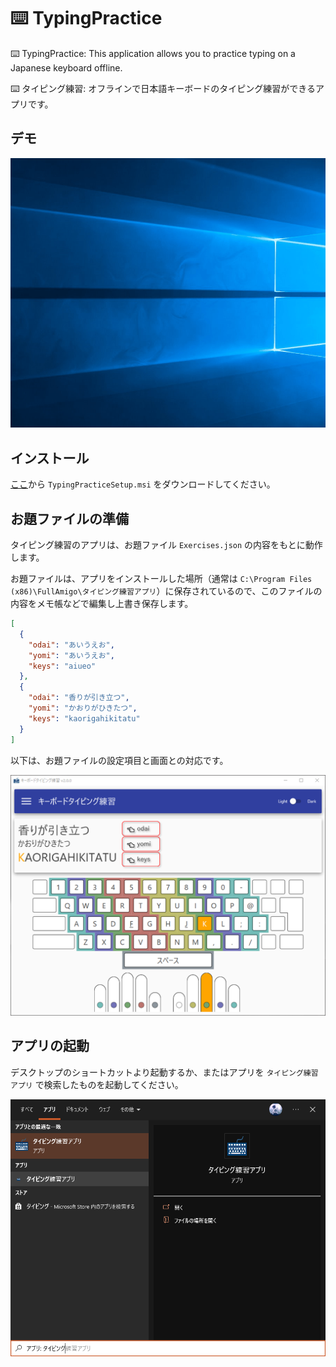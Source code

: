 # ⌨️ TypingPractice

⌨️ TypingPractice: This application allows you to practice typing on a Japanese keyboard offline.

⌨️ タイピング練習: オフラインで日本語キーボードのタイピング練習ができるアプリです。

## デモ

![demo](Images/KeyboardTypingPractice_DEMO_ver1.0.x.gif)

## インストール

[ここ](https://github.com/FullAmigo/TypingPractice/releases/latest)から `TypingPracticeSetup.msi` をダウンロードしてください。

## お題ファイルの準備

タイピング練習のアプリは、お題ファイル `Exercises.json` の内容をもとに動作します。

お題ファイルは、アプリをインストールした場所（通常は `C:\Program Files (x86)\FullAmigo\タイピング練習アプリ`）に保存されているので、このファイルの内容をメモ帳などで編集し上書き保存します。

```json
[
  {
    "odai": "あいうえお",
    "yomi": "あいうえお",
    "keys": "aiueo"
  },
  {
    "odai": "香りが引き立つ",
    "yomi": "かおりがひきたつ",
    "keys": "kaorigahikitatu"
  }
]
```

以下は、お題ファイルの設定項目と画面との対応です。

![](Images/Configure_Exercises2.png)

## アプリの起動

デスクトップのショートカットより起動するか、またはアプリを `タイピング練習アプリ` で検索したものを起動してください。

![](Images/Launch.png)

